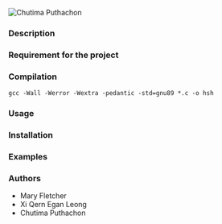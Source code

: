![Chutima Puthachon](https://github.com/user-attachments/assets/374c63d6-d591-44ee-b319-15219d4de2ff)

### Description

### Requirement for the project

### Compilation

`gcc -Wall -Werror -Wextra -pedantic -std=gnu89 *.c -o hsh`

### Usage

### Installation

### Examples

### Authors

* Mary Fletcher
* Xi Qern Egan Leong
* Chutima Puthachon
